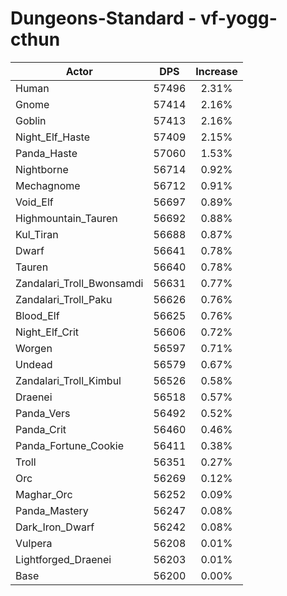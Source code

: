 # Dungeons-Standard - vf-yogg-cthun
| Actor | DPS | Increase |
|---|:---:|:---:|
|Human|57496|2.31%|
|Gnome|57414|2.16%|
|Goblin|57413|2.16%|
|Night_Elf_Haste|57409|2.15%|
|Panda_Haste|57060|1.53%|
|Nightborne|56714|0.92%|
|Mechagnome|56712|0.91%|
|Void_Elf|56697|0.89%|
|Highmountain_Tauren|56692|0.88%|
|Kul_Tiran|56688|0.87%|
|Dwarf|56641|0.78%|
|Tauren|56640|0.78%|
|Zandalari_Troll_Bwonsamdi|56631|0.77%|
|Zandalari_Troll_Paku|56626|0.76%|
|Blood_Elf|56625|0.76%|
|Night_Elf_Crit|56606|0.72%|
|Worgen|56597|0.71%|
|Undead|56579|0.67%|
|Zandalari_Troll_Kimbul|56526|0.58%|
|Draenei|56518|0.57%|
|Panda_Vers|56492|0.52%|
|Panda_Crit|56460|0.46%|
|Panda_Fortune_Cookie|56411|0.38%|
|Troll|56351|0.27%|
|Orc|56269|0.12%|
|Maghar_Orc|56252|0.09%|
|Panda_Mastery|56247|0.08%|
|Dark_Iron_Dwarf|56242|0.08%|
|Vulpera|56208|0.01%|
|Lightforged_Draenei|56203|0.01%|
|Base|56200|0.00%|
